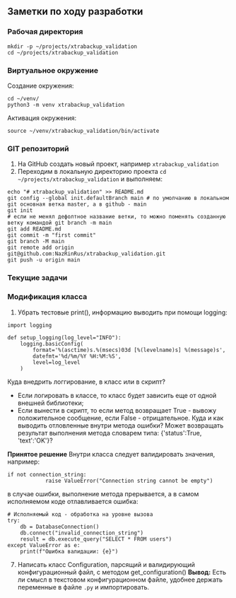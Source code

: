 ## Заметки по ходу разработки
### Рабочая директория
```
mkdir -p ~/projects/xtrabackup_validation
cd ~/projects/xtrabackup_validation
```
### Виртуальное окружение
Создание окружения:
```
cd ~/venv/
python3 -m venv xtrabackup_validation
```
Активация окружения:
```
source ~/venv/xtrabackup_validation/bin/activate
```
### GIT репозиторий
1. На GitHub создать новый проект, например `xtrabackup_validation`
2. Переходим в локальную директорию проекта `cd ~/projects/xtrabackup_validation` и выполняем:
```
echo "# xtrabackup_validation" >> README.md
git config --global init.defaultBranch main # по умолчанию в локальном git основная ветка master, а в github - main
git init
# если не менял дефолтное название ветки, то можно поменять созданную ветку командой git branch -m main
git add README.md
git commit -m "first commit"
git branch -M main
git remote add origin git@github.com:NazRinRus/xtrabackup_validation.git
git push -u origin main
```
### Текущие задачи

### Модификация класса
1. Убрать тестовые print(), информацию выводить при помощи logging:
```
import logging

def setup_logging(log_level="INFO"):
    logging.basicConfig(
        format='%(asctime)s.%(msecs)03d [%(levelname)s] %(message)s',
        datefmt='%d/%m/%Y %H:%M:%S',
        level=log_level
    )
```
Куда внедрить логгирование, в класс или в скрипт?
- Если логировать в классе, то класс будет зависить еще от одной внешней библиотеки;
- Если вынести в скрипт, то если метод возвращает True - вывожу положительное сообщение, если False - отрицательное. Куда и как выводить отловленные внутри метода ошибки? Может возвращать результат выполнения метода словарем типа: {'status':True, 'text':'OK'}?

**Принятое решение**
Внутри класса следует валидировать значения, например:
```
if not connection_string:
            raise ValueError("Connection string cannot be empty")
```
в случае ошибки, выполнение метода прерывается, а в самом исполняемом коде отлавливается ошибка:
```
# Исполняемый код - обработка на уровне вызова
try:
    db = DatabaseConnection()
    db.connect("invalid_connection_string")
    result = db.execute_query("SELECT * FROM users")
except ValueError as e:
    print(f"Ошибка валидации: {e}")
```
7. Написать класс Configuration, парсящий и валидирующий конфигурационный файл, с методом get_configuration()
**Вывод:** Есть ли смысл в текстовом конфигурационном файле, удобнее держать переменные в файле `.py` и импортировать.
